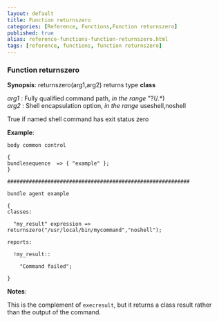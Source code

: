 ```yaml
---
layout: default
title: Function returnszero
categories: [Reference, Functions,Function returnszero]
published: true
alias: reference-functions-function-returnszero.html
tags: [reference, functions, function returnszero]
---
```


### Function returnszero

**Synopsis**: returnszero(arg1,arg2) returns type **class**

  
 *arg1* : Fully qualified command path, *in the range* "?(/.\*)   
 *arg2* : Shell encapsulation option, *in the range* useshell,noshell   

True if named shell command has exit status zero

**Example**:  
   

```cf3
body common control

{
bundlesequence  => { "example" };
}

###########################################################

bundle agent example

{     
classes:

  "my_result" expression => returnszero("/usr/local/bin/mycommand","noshell");

reports:

  !my_result::

    "Command failed";

}
```

**Notes**:  
   

This is the complement of `execresult`, but it returns a class result
rather than the output of the command.
